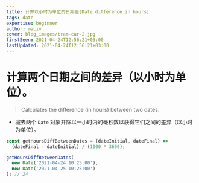 ```yaml
---
title: 计算以小时为单位的日期差(Date difference in hours)
tags: date
expertise: beginner
author: maciv
cover: blog_images/tram-car-2.jpg
firstSeen: 2021-04-24T12:56:21+03:00
lastUpdated: 2021-04-24T12:56:21+03:00
---
```


# 计算两个日期之间的差异（以小时为单位）。
> Calculates the difference (in hours) between two dates.

- 减去两个 `Date` 对象并除以一小时内的毫秒数以获得它们之间的差异（以小时为单位）。

```js
const getHoursDiffBetweenDates = (dateInitial, dateFinal) =>
  (dateFinal - dateInitial) / (1000 * 3600);
```

```js
getHoursDiffBetweenDates(
  new Date('2021-04-24 10:25:00'),
  new Date('2021-04-25 10:25:00')
); // 24
```
